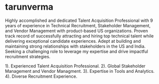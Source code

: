 # tarunverma
Highly accomplished and dedicated Talent Acquisition Professional with 9 years of experience in Technical Recruitment, Stakeholder Management, and Vendor Management with product-based US organizations. 
Proven track record of successfully attracting and hiring top technical talent while delivering exceptional candidate experiences. Adept at building and maintaining strong relationships with stakeholders in the US and India. Seeking a challenging role to leverage my expertise and drive impactful recruitment strategies.


1). Experienced Talent Acquisition Professional.
2). Global Stakeholder Management and  Vendor Managment.
3). Expertise in Tools and Analytics.  
4). Diverse Recruitment Experience.
